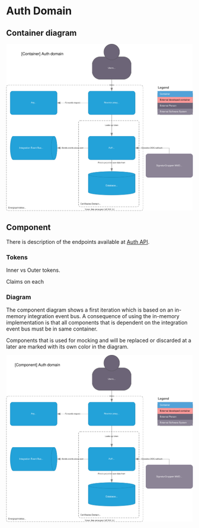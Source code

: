 # Auth Domain

## Container diagram

![Container diagram](../diagrams/auth.container.drawio.svg)

## Component

There is description of the endpoints available at [Auth API](../../api/auth.md).

### Tokens

Inner vs Outer tokens.

Claims on each

### Diagram

The component diagram shows a first iteration which is based on an in-memory integration event bus. A consequence of using the in-memory implementation is that all components that is dependent on the integration event bus must be in same container.

Components that is used for mocking and will be replaced or discarded at a later are marked with its own color in the diagram.

![Component diagram](../diagrams/auth.container.component.drawio.svg)
